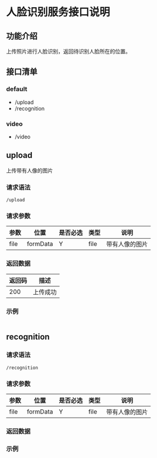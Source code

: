# 人脸识别服务接口说明
## 功能介绍

上传照片进行人脸识别，返回待识别人脸所在的位置。

## 接口清单
### default
- /upload
- /recognition
### video
- /video


## upload
上传带有人像的图片
### 请求语法

```
/upload
```

### 请求参数

|参数 |位置 | 是否必选 | 类型 | 说明 |
|-----|-----|----|------|-----|
|file | formData |Y| file | 带有人像的图片 |

### 返回数据

|返回码 |描述|
|-----|-----|
|200 | 上传成功 |

### 示例
```json
```

## recognition
### 请求语法

```
/recognition
```

### 请求参数

|参数 |位置 | 是否必选 | 类型 | 说明 |
|-----|-----|----|------|-----|
|file | formData |Y| file | 带有人像的图片 |

### 返回数据

### 示例
